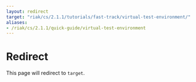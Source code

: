 ```yaml
---
layout: redirect
target: "riak/cs/2.1.1/tutorials/fast-track/virtual-test-environment/"
aliases:
- /riak/cs/2.1.1/quick-guide/virtual-test-environment
---
```


# Redirect

This page will redirect to `target`.
